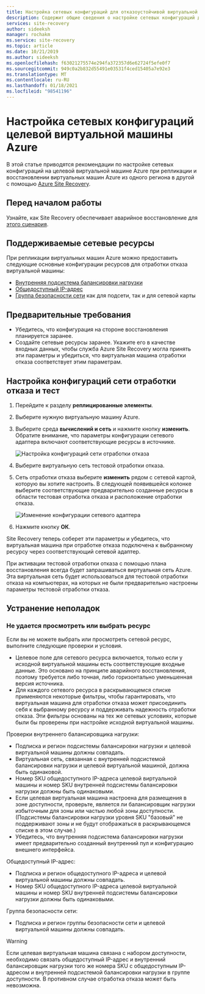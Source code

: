 ```yaml
---
title: Настройка сетевых конфигураций для отказоустойчивой виртуальной машины | Документация Майкрософт
description: Содержит общие сведения о настройке сетевых конфигураций для отказоустойчивой виртуальной машины в репликации виртуальных машин Azure с помощью Azure Site Recovery.
services: site-recovery
author: sideeksh
manager: rochakm
ms.service: site-recovery
ms.topic: article
ms.date: 10/21/2019
ms.author: sideeksh
ms.openlocfilehash: f63021275574e294fa372357d6e62724f5efe0f7
ms.sourcegitcommit: 949c0a2b832d55491e03531f4ced15405a7e92e3
ms.translationtype: MT
ms.contentlocale: ru-RU
ms.lasthandoff: 01/18/2021
ms.locfileid: "98541196"
---
```

# <a name="customize-networking-configurations-of-the-target-azure-vm"></a>Настройка сетевых конфигураций целевой виртуальной машины Azure

В этой статье приводятся рекомендации по настройке сетевых конфигураций на целевой виртуальной машине Azure при репликации и восстановлении виртуальных машин Azure из одного региона в другой с помощью [Azure Site Recovery](site-recovery-overview.md).

## <a name="before-you-start"></a>Перед началом работы

Узнайте, как Site Recovery обеспечивает аварийное восстановление для [этого сценария](azure-to-azure-architecture.md).

## <a name="supported-networking-resources"></a>Поддерживаемые сетевые ресурсы

При репликации виртуальных машин Azure можно предоставить следующие основные конфигурации ресурсов для отработки отказа виртуальной машины:

- [Внутренняя подсистема балансировки нагрузки](../load-balancer/load-balancer-overview.md)
- [Общедоступный IP-адрес](../virtual-network/public-ip-addresses.md)
- [Группа безопасности сети](../virtual-network/manage-network-security-group.md) как для подсети, так и для сетевой карты

## <a name="prerequisites"></a>Предварительные требования

- Убедитесь, что конфигурация на стороне восстановления планируется заранее.
- Создайте сетевые ресурсы заранее. Укажите его в качестве входных данных, чтобы служба Azure Site Recovery могла принять эти параметры и убедиться, что виртуальная машина отработки отказа соответствует этим параметрам.

## <a name="customize-failover-and-test-failover-networking-configurations"></a>Настройка конфигураций сети отработки отказа и тест

1. Перейдите к разделу **реплицированные элементы**. 
2. Выберите нужную виртуальную машину Azure.
3. Выберите среда **вычислений и сеть** и нажмите кнопку **изменить**. Обратите внимание, что параметры конфигурации сетевого адаптера включают соответствующие ресурсы в источнике. 

     ![Настройка конфигураций сети отработки отказа](media/azure-to-azure-customize-networking/edit-networking-properties.png)

4. Выберите виртуальную сеть тестовой отработки отказа.
5. Сеть отработки отказа выберите **изменить** рядом с сетевой картой, которую вы хотите настроить. В следующей появившейся колонке выберите соответствующие предварительно созданные ресурсы в области тестовая отработка отказа и расположение отработки отказа.

    ![Изменение конфигурации сетевого адаптера](media/azure-to-azure-customize-networking/nic-drilldown.png) 

6. Нажмите кнопку **ОК**.

Site Recovery теперь соберет эти параметры и убедитесь, что виртуальная машина при отработке отказа подключена к выбранному ресурсу через соответствующий сетевой адаптер.

При активации тестовой отработки отказа с помощью плана восстановления всегда будет запрашиваться виртуальная сеть Azure. Эта виртуальная сеть будет использоваться для тестовой отработки отказа на компьютерах, на которых не были предварительно настроены параметры тестовой отработки отказа.

## <a name="troubleshooting"></a>Устранение неполадок

### <a name="unable-to-view-or-select-a-resource"></a>Не удается просмотреть или выбрать ресурс

Если вы не можете выбрать или просмотреть сетевой ресурс, выполните следующие проверки и условия.

- Целевое поле для сетевого ресурса включается, только если у исходной виртуальной машины есть соответствующие входные данные. Это основано на принципе аварийного восстановления, поэтому требуется либо точная, либо горизонтально уменьшенная версия источника.
- Для каждого сетевого ресурса в раскрывающемся списке применяются некоторые фильтры, чтобы гарантировать, что виртуальная машина для отработки отказа может присоединить себя к выбранному ресурсу и поддерживать надежность отработки отказа. Эти фильтры основаны на тех же сетевых условиях, которые были бы проверены при настройке исходной виртуальной машины.

Проверки внутреннего балансировщика нагрузки:

- Подписка и регион подсистемы балансировки нагрузки и целевой виртуальной машины должны совпадать.
- Виртуальная сеть, связанная с внутренней подсистемой балансировки нагрузки и целевой виртуальной машиной, должна быть одинаковой.
- Номер SKU общедоступного IP-адреса целевой виртуальной машины и номер SKU внутренней подсистемы балансировки нагрузки должны быть одинаковыми.
- Если целевая виртуальная машина настроена для размещения в зоне доступности, проверьте, является ли балансировщик нагрузки избыточным для зоны или частью любой зоны доступности. (Подсистемы балансировки нагрузки уровня SKU "базовый" не поддерживают зоны и не будут отображаться в раскрывающемся списке в этом случае.)
- Убедитесь, что внутренняя подсистема балансировки нагрузки имеет предварительно созданный внутренний пул и конфигурацию внешнего интерфейса.

Общедоступный IP-адрес:

- Подписка и регион общедоступного IP-адреса и целевой виртуальной машины должны совпадать.
- Номер SKU общедоступного IP-адреса целевой виртуальной машины и номер SKU внутренней подсистемы балансировки нагрузки должны быть одинаковыми.

Группа безопасности сети:
- Подписка и регион группы безопасности сети и целевой виртуальной машины должны совпадать.


> [!WARNING]
> Если целевая виртуальная машина связана с набором доступности, необходимо связать общедоступный IP-адрес и внутренний балансировщик нагрузки того же номера SKU с общедоступным IP-адресом и внутренней подсистемой балансировки нагрузки в группе доступности. В противном случае отработка отказа может быть невозможна.
